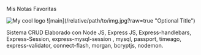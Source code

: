 Mis Notas Favoritas

<img src="/screanshost/bienvenida.png" alt="My cool logo"/>
![main](/relative/path/to/img.jpg?raw=true "Optional Title")

Sistema CRUD
Elaborado con Node JS, Express JS, Express-handlebars, Express-Session, express-mysql-session , mysql, passport, timeago,  express-validator, connect-flash, morgan, bcryptjs, nodemon.
